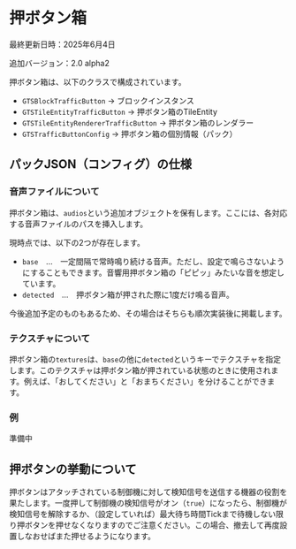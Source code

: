 # 押ボタン箱

最終更新日時：2025年6月4日

追加バージョン：2.0 alpha2

押ボタン箱は、以下のクラスで構成されています。

- `GTSBlockTrafficButton` → ブロックインスタンス
- `GTSTileEntityTrafficButton` → 押ボタン箱のTileEntity
- `GTSTileEntityRendererTrafficButton` → 押ボタン箱のレンダラー
- `GTSTrafficButtonConfig` → 押ボタン箱の個別情報（パック）

## パックJSON（コンフィグ）の仕様

### 音声ファイルについて

押ボタン箱は、`audios`という追加オブジェクトを保有します。ここには、各対応する音声ファイルのパスを挿入します。

現時点では、以下の2つが存在します。

- `base`　…　一定間隔で常時鳴り続ける音声。ただし、設定で鳴らさないようにすることもできます。音響用押ボタン箱の「ピピッ」みたいな音を想定しています。
- `detected`　…　押ボタン箱が押された際に1度だけ鳴る音声。

今後追加予定のものもあるため、その場合はそちらも順次実装後に掲載します。

### テクスチャについて

押ボタン箱の`textures`は、`base`の他に`detected`というキーでテクスチャを指定します。このテクスチャは押ボタン箱が押されている状態のときに使用されます。例えば、「おしてください」と「おまちください」を分けることができます。

### 例

準備中

## 押ボタンの挙動について

押ボタンはアタッチされている制御機に対して検知信号を送信する機器の役割を果たします。一度押して制御機の検知信号がオン（`true`）になったら、制御機が検知信号を解除するか、（設定していれば）最大待ち時間Tickまで待機しない限り押ボタンを押せなくなりますのでご注意ください。この場合、撤去して再度設置しなおせばまた押せるようになります。

